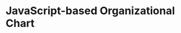 JavaScript-based Organizational Chart
========================

<link rel="stylesheet" href="../src/styles/orgchart.css">
<script src="../lib/jquery/jquery.js"></script>
<script src="../src/scripts/orgchart.js"></script>

<div id="family" ></div>
